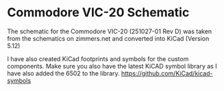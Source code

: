 # Commodore VIC-20 Schematic

The schematic for the Commodore VIC-20 (251027-01 Rev D) was taken from the schematics on zimmers.net and converted into KiCad (Version 5.12)


I have also created KiCad footprints and symbols for the custom components.
Make sure you also have the latest KiCAD symbol library as I have also added the 6502 to the library.
https://github.com/KiCad/kicad-symbols


